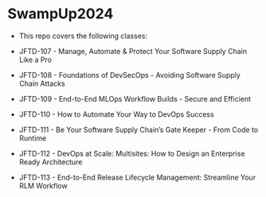 # SwampUp2024

- This repo covers the following classes:

- JFTD-107 - Manage, Automate & Protect Your Software Supply Chain Like a Pro
- JFTD-108 - Foundations of DevSecOps - Avoiding Software Supply Chain Attacks
- JFTD-109 - End-to-End MLOps Workflow Builds - Secure and Efficient
- JFTD-110 - How to Automate Your Way to DevOps Success
- JFTD-111 - Be Your Software Supply Chain’s Gate Keeper - From Code to Runtime
- JFTD-112 - DevOps at Scale: Multisites: How to Design an Enterprise Ready Architecture
- JFTD-113 - End-to-End Release Lifecycle Management: Streamline Your RLM Workflow
